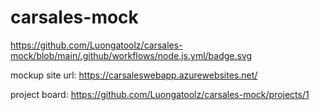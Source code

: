 # carsales-mock
https://github.com/Luongatoolz/carsales-mock/blob/main/.github/workflows/node.js.yml/badge.svg

mockup site url: https://carsaleswebapp.azurewebsites.net/

project board: https://github.com/Luongatoolz/carsales-mock/projects/1
